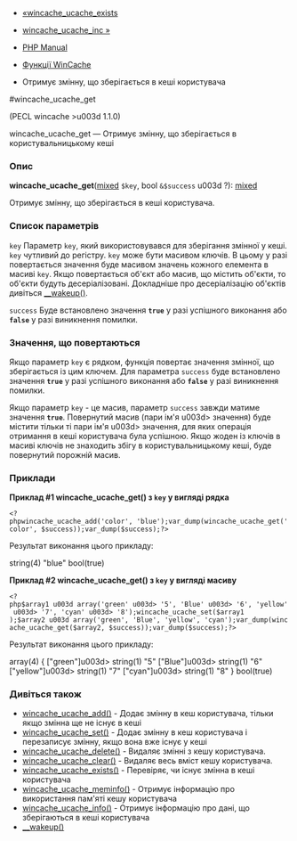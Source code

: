 - [«wincache_ucache_exists](function.wincache-ucache-exists.md)
- [wincache_ucache_inc »](function.wincache-ucache-inc.md)

- [PHP Manual](index.md)
- [Функції WinCache](ref.wincache.md)
- Отримує змінну, що зберігається в кеші користувача

#wincache_ucache_get

(PECL wincache \>u003d 1.1.0)

wincache_ucache_get — Отримує змінну, що зберігається в користувальницькому
кеші

### Опис

**wincache_ucache_get**([mixed](language.types.declarations.md#language.types.declarations.mixed)
`$key`, bool `&$success` u003d ?):
[mixed](language.types.declarations.md#language.types.declarations.mixed)

Отримує змінну, що зберігається в кеші користувача.

### Список параметрів

`key`
Параметр `key`, який використовувався для зберігання змінної у кеші.
`key` чутливий до регістру. `key` може бути масивом ключів. В цьому
у разі повертається значення буде масивом значень кожного елемента в
масиві `key`. Якщо повертається об'єкт або масив, що містить об'єкти,
то об'єкти будуть десеріалізовані. Докладніше про десеріалізацію об'єктів
дивіться [\_\_wakeup()](language.oop5.magic.md#object.wakeup).

`success`
Буде встановлено значення **`true`** у разі успішного виконання або
**`false`** у разі виникнення помилки.

### Значення, що повертаються

Якщо параметр `key` є рядком, функція повертає значення
змінної, що зберігається із цим ключем. Для параметра `success` буде
встановлено значення **`true`** у разі успішного виконання або
**`false`** у разі виникнення помилки.

Якщо параметр `key` - це масив, параметр `success` завжди матиме
значення **`true`**. Повернутий масив (пари ім'я u003d\> значення) буде
містити тільки ті пари ім'я u003d\> значення, для яких операція
отримання в кеші користувача була успішною. Якщо жоден із ключів
в масиві ключів не знаходить збігу в користувальницькому кеші, буде
повернутий порожній масив.

### Приклади

**Приклад #1 **wincache_ucache_get()** з `key` у вигляді рядка**

` <?phpwincache_ucache_add('color', 'blue');var_dump(wincache_ucache_get('color', $success));var_dump($success);?> `

Результат виконання цього прикладу:

string(4) "blue"
bool(true)

**Приклад #2 **wincache_ucache_get()** з `key` у вигляді масиву**

` <?php$array1 u003d array('green' u003d> '5', 'Blue' u003d> '6', 'yellow' u003d> '7', 'cyan' u003d> '8');wincache_ucache_set($array1 );$array2 u003d array('green', 'Blue', 'yellow', 'cyan');var_dump(wincache_ucache_get($array2, $success));var_dump($success);?> `

Результат виконання цього прикладу:

array(4) { ["green"]u003d> string(1) "5"
["Blue"]u003d> string(1) "6"
["yellow"]u003d> string(1) "7"
["cyan"]u003d> string(1) "8" }
bool(true)

### Дивіться також

- [wincache_ucache_add()](function.wincache-ucache-add.md) -
Додає змінну в кеш користувача, тільки якщо змінна
ще не існує в кеші
- [wincache_ucache_set()](function.wincache-ucache-set.md) -
Додає змінну в кеш користувача і перезаписує
змінну, якщо вона вже існує у кеші
- [wincache_ucache_delete()](function.wincache-ucache-delete.md) -
Видаляє змінні з кешу користувача.
- [wincache_ucache_clear()](function.wincache-ucache-clear.md) -
Видаляє весь вміст кешу користувача.
- [wincache_ucache_exists()](function.wincache-ucache-exists.md) -
Перевіряє, чи існує змінна в кеші користувача
- [wincache_ucache_meminfo()](function.wincache-ucache-meminfo.md) -
Отримує інформацію про використання пам'яті кешу користувача
- [wincache_ucache_info()](function.wincache-ucache-info.md) -
Отримує інформацію про дані, що зберігаються в кеші користувача
- [\_\_wakeup()](language.oop5.magic.md#object.wakeup)
